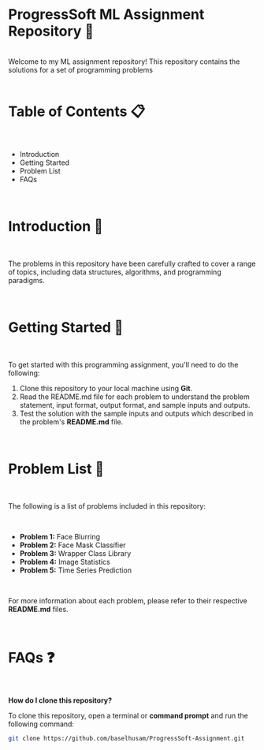 # ProgressSoft ML Assignment Repository 🚀
<br>
Welcome to my ML assignment repository! This repository contains the solutions for a set of programming problems

<br>
<br>


# Table of Contents 📋

<br>

- Introduction
- Getting Started
- Problem List
- FAQs

<br>

# Introduction 📝

<br>

The problems in this repository have been carefully crafted to cover a range of topics, including data structures, algorithms, and programming paradigms. 

<br>

# Getting Started 🚀

<br>

To get started with this programming assignment, you'll need to do the following:

1. Clone this repository to your local machine using **Git**.
2. Read the README.md file for each problem to understand the problem statement, input format, output format, and sample inputs and outputs.
3. Test the solution with the sample inputs and outputs which described in the problem's **README.md** file.

<br>

# Problem List 📃

<br>

The following is a list of problems included in this repository:

<br>

- **Problem 1:** Face Blurring
- **Problem 2:** Face Mask Classifier
- **Problem 3:** Wrapper Class Library
- **Problem 4:** Image Statistics
- **Problem 5:** Time Series Prediction

<br> 

For more information about each problem, please refer to their respective **README.md** files.

<br>

# FAQs ❓

<br>

**How do I clone this repository?** <br>

To clone this repository, open a terminal or **command prompt** and run the following command:

``` bash
git clone https://github.com/baselhusam/ProgressSoft-Assignment.git
```
